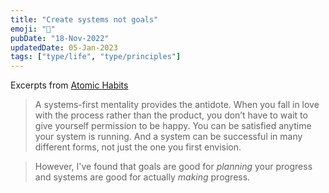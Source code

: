 ```yaml
---
title: "Create systems not goals"
emoji: "🦾"
pubDate: "18-Nov-2022"
updatedDate: 05-Jan-2023
tags: ["type/life", "type/principles"]
---
```


Excerpts from [Atomic Habits](https://jamesclear.com/goals-systems)

>A systems-first mentality provides the antidote. When you fall in love with the process rather than the product, you don’t have to wait to give yourself permission to be happy. You can be satisfied anytime your system is running. And a system can be successful in many different forms, not just the one you first envision.

>However, I've found that goals are good for _planning_ your progress and systems are good for actually _making_ progress.


